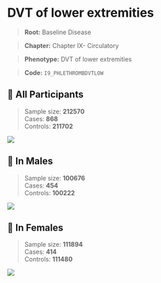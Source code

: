 # DVT of lower extremities

> **Root:** Baseline Disease  

> **Chapter:** Chapter IX- Circulatory  

> **Phenotype:** DVT of lower extremities  

> **Code:** `I9_PHLETHROMBDVTLOW`

## 🧪 All Participants  
> Sample size: **212570**  
> Cases: **868**  
> Controls: **211702**
<img src="/Disease/Figures/ALL/Baseline/I9_PHLETHROMBDVTLOW.png"/>
<CsvTable src="/Disease_Data/ALL/Baseline/LG_I9_PHLETHROMBDVTLOW.csv" label="🔍 View full results" />

## 👨 In Males  
> Sample size: **100676**  
> Cases: **454**  
> Controls: **100222**
<img src="/Disease/Figures/Male/Baseline/I9_PHLETHROMBDVTLOW.png"/>
<CsvTable src="/Disease_Data/Male/Baseline/LG_I9_PHLETHROMBDVTLOW.csv" label="🔍 View full results" />

## 👩 In Females  
> Sample size: **111894**  
> Cases: **414**  
> Controls: **111480**
<img src="/Disease/Figures/Female/Baseline/I9_PHLETHROMBDVTLOW.png"/>
<CsvTable src="/Disease_Data/Female/Baseline/LG_I9_PHLETHROMBDVTLOW.csv" label="🔍 View full results" />
